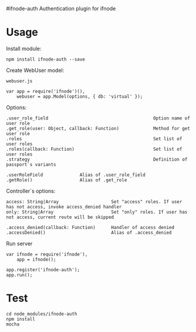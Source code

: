 #ifnode-auth
Authentication plugin for ifnode

# Usage
Install module:

`npm install ifnode-auth --save`

Create WebUser model:

    webuser.js
    
    var app = require('ifnode')(),
        webuser = app.Model(options, { db: 'virtual' });
        
Options:

    .user_role_field                                        Option name of user role
    .get_role(user: Object, callback: Function)             Method for get user role
    .roles                                                  Set list of user roles
    .roles(callback: Function)                              Set list of user roles
    .strategy                                               Definition of passport`s variants
    
    .userRoleField              Alias of .user_role_field
    .getRole()                  Alias of .get_role
    

Controller`s options:

    access: String|Array                    Set "access" roles. If user has not access, invoke access_denied handler
    only: String|Array                      Set "only" roles. If user has not access, current route will be skipped
    
    .access_denied(callback: Function)      Handler of access denied
    .accessDenied()                         Alias of .access_denied


Run server

    var ifnode = require('ifnode'),
        app = ifnode();
    
    app.register('ifnode-auth');
    app.run();


# Test

    cd node_modules/ifnode-auth
    npm install
    mocha
    